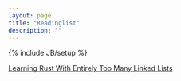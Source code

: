 ```yaml
---
layout: page
title: "Readinglist"
description: ""
---
```

{% include JB/setup %}

[Learning Rust With Entirely Too Many Linked Lists](http://cglab.ca/~abeinges/blah/too-many-lists/book/)
